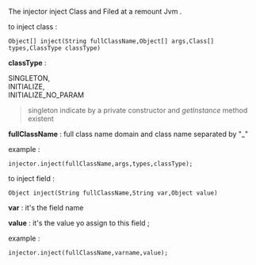 The injector inject Class and Filed at a remount Jvm  .

to inject class :

    Object[] inject(String fullClassName,Object[] args,Class[] types,ClassType classType)

**classType** :

SINGLETON,  
INITIALIZE,  
INITIALIZE_NO_PARAM

> singleton indicate by a private constructor and *getInstance* method  existent


**fullClassName** :
full class name domain and class name separated by "_" 

example :

    injector.inject(fullClassName,args,types,classType);

to inject field :

    Object inject(String fullClassName,String var,Object value)

**var** : it's the field name

**value** : it's the value yo assign to this field ; 

example :

    injector.inject(fullClassName,varname,value);
